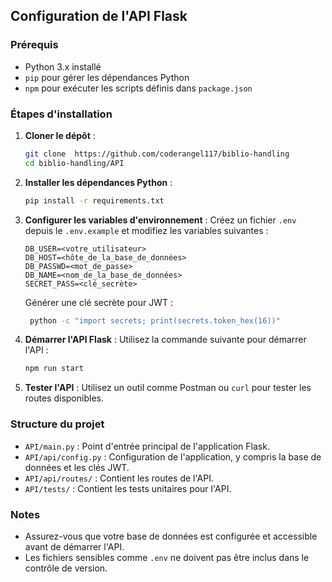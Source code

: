 ## Configuration de l'API Flask

### Prérequis
- Python 3.x installé
- `pip` pour gérer les dépendances Python
- `npm` pour exécuter les scripts définis dans `package.json`

### Étapes d'installation

1. **Cloner le dépôt** :
   ```bash
   git clone  https://github.com/coderangel117/biblio-handling 
   cd biblio-handling/API
   ```

2. **Installer les dépendances Python** :
   ```bash
   pip install -r requirements.txt
   ```

3. **Configurer les variables d'environnement** :
   Créez un fichier `.env` depuis le `.env.example` et modifiez les variables suivantes :
   ```
   DB_USER=<votre_utilisateur>
   DB_HOST=<hôte_de_la_base_de_données>
   DB_PASSWD=<mot_de_passe>
   DB_NAME=<nom_de_la_base_de_données>
   SECRET_PASS=<clé_secrète>
   ```
   Générer une clé secrète pour JWT :
   ```bash
    python -c "import secrets; print(secrets.token_hex(16))"
    ```
   
4. **Démarrer l'API Flask** :
   Utilisez la commande suivante pour démarrer l'API :
   ```bash
   npm run start
   ```

5. **Tester l'API** :
   Utilisez un outil comme Postman ou `curl` pour tester les routes disponibles.

### Structure du projet

- `API/main.py` : Point d'entrée principal de l'application Flask.
- `API/api/config.py` : Configuration de l'application, y compris la base de données et les clés JWT.
- `API/api/routes/` : Contient les routes de l'API.
- `API/tests/` : Contient les tests unitaires pour l'API.

### Notes
- Assurez-vous que votre base de données est configurée et accessible avant de démarrer l'API.
- Les fichiers sensibles comme `.env` ne doivent pas être inclus dans le contrôle de version.
